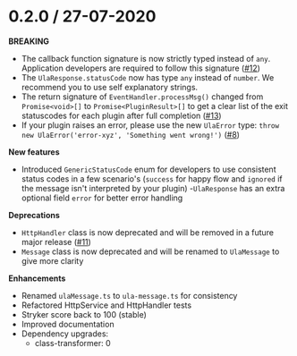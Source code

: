 # 0.2.0 / 27-07-2020

**BREAKING**
- The callback function signature is now strictly typed instead of `any`. Application developers are required to follow this signature ([#12](https://github.com/rabobank-blockchain/universal-ledger-agent/issues/12))
- The `UlaResponse.statusCode` now has type `any` instead of `number`. We recommend you to use self explanatory strings.
- The return signature of `EventHandler.processMsg()` changed from `Promise<void>[]` to `Promise<PluginResult>[]` to get a clear list of the exit statuscodes for each plugin after full completion ([#13](https://github.com/rabobank-blockchain/universal-ledger-agent/issues/13))
- If your plugin raises an error, please use the new `UlaError` type: `throw new UlaError('error-xyz', 'Something went wrong!')` ([#8](https://github.com/rabobank-blockchain/universal-ledger-agent/issues/8))

**New features**
- Introduced `GenericStatusCode` enum for developers to use consistent status codes in a few scenario's (`success` for happy flow and `ignored` if the message isn't interpreted by your plugin)
-`UlaResponse` has an extra optional field `error` for better error handling

**Deprecations**
- `HttpHandler` class is now deprecated and will be removed in a future major release ([#11](https://github.com/rabobank-blockchain/universal-ledger-agent/issues/11))
- `Message` class is now deprecated and will be renamed to `UlaMessage` to give more clarity

**Enhancements**
- Renamed `ulaMessage.ts` to `ula-message.ts` for consistency
- Refactored HttpService and HttpHandler tests
- Stryker score back to 100 (stable)
- Improved documentation
- Dependency upgrades:
  - class-transformer: 0